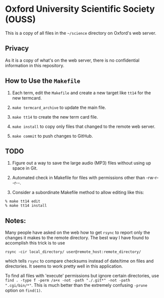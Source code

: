 Oxford University Scientific Society (OUSS)
===========================================

This is a copy of all files in the `~/science` directory on Oxford's web server.

Privacy
-------

As it is a copy of what's on the web server, there is no confidential information
in this repository.

How to Use the `Makefile`
-------------------------

1. Each term, edit the `Makefile` and create a new target like `tt14` for the
new termcard.

2. `make termcard_archive` to update the main file.

3. `make tt14` to create the new term card file.

4. `make install` to copy only files that changed to the remote web server.

5. `make commit` to push changes to GitHub.

TODO
----

1. Figure out a way to save the large audio (MP3) files without using up space
in Git.

2. Automated check in Makefile for files with permissions other than -rw-r--r--.

3. Consider a subordinate Makefile method to allow editing like this:

````
% make tt14 edit
% make tt14 install
````
Notes:
------

Many people have asked on the web how to get `rsync` to report only the changes
it makes to the remote directory. The best way I have found to accomplish this
trick is to use

    rsync -cir local_directory/ user@remote_host:remote_directory/

which tells `rsync` to compare checksums instead of date/time on files and
directories. It seems to work pretty well in this application.

To find all files with 'execute' permissions but ignore certain directories,
use `find . -type f -perm /a+x -not -path "./.git*" -not -path ".cgi/bin/*"`.
This is much better than the extremely confusing `-prune` option on `find(1)`.

